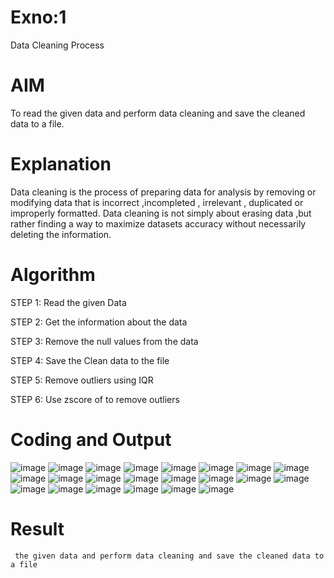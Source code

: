 # Exno:1
Data Cleaning Process

# AIM
To read the given data and perform data cleaning and save the cleaned data to a file.

# Explanation
Data cleaning is the process of preparing data for analysis by removing or modifying data that is incorrect ,incompleted , irrelevant , duplicated or improperly formatted. Data cleaning is not simply about erasing data ,but rather finding a way to maximize datasets accuracy without necessarily deleting the information.

# Algorithm
STEP 1: Read the given Data

STEP 2: Get the information about the data

STEP 3: Remove the null values from the data

STEP 4: Save the Clean data to the file

STEP 5: Remove outliers using IQR

STEP 6: Use zscore of to remove outliers

# Coding and Output
![image](https://github.com/user-attachments/assets/2f2cd40c-4128-49f6-99ca-07da0d92a735)
![image](https://github.com/user-attachments/assets/bdaba2b8-f67b-4747-a499-a0379f2cc59f)
![image](https://github.com/user-attachments/assets/43bf1dac-b946-454d-9e71-271046d7e99f)
![image](https://github.com/user-attachments/assets/c7cdab9e-b059-4388-beb5-fc7aec6eecb9)
![image](https://github.com/user-attachments/assets/fe0e8b75-c44f-488e-b32e-7f80bde818fb)
![image](https://github.com/user-attachments/assets/f35f0833-576e-4a46-a800-7b3de51ef46b)
![image](https://github.com/user-attachments/assets/7e83440d-1e51-40ff-9bc5-4797da45b74b)
![image](https://github.com/user-attachments/assets/35bd33b6-e912-4b0d-b950-648dca4ced23)
![image](https://github.com/user-attachments/assets/910e3944-237b-43ae-aeef-a786f49d75fb)
![image](https://github.com/user-attachments/assets/109010d8-e297-43e5-8ea5-ceac851f7590)
![image](https://github.com/user-attachments/assets/34dbe0ff-5850-4893-93b3-d8e725fadb6b)
![image](https://github.com/user-attachments/assets/3a25adb6-ac0c-4844-8916-15105e9a47c1)
![image](https://github.com/user-attachments/assets/0fbd2321-e562-4cb2-b551-3a4e6ab59894)
![image](https://github.com/user-attachments/assets/b1497e5d-0836-4620-a242-ece49598f386)
![image](https://github.com/user-attachments/assets/3620d8f2-eaa2-42e6-bf0c-3d69f68d8c28)
![image](https://github.com/user-attachments/assets/025548a5-f9c3-4939-bd92-87f1d8ddba92)
![image](https://github.com/user-attachments/assets/44014181-b2c4-40ba-be13-f62e295cdc22)
![image](https://github.com/user-attachments/assets/1160fb7f-e741-4b69-8917-588b0769faf2)
![image](https://github.com/user-attachments/assets/273334f5-2005-46f2-8adc-fb82b2d086f6)
![image](https://github.com/user-attachments/assets/6c9e0e83-c995-4459-9628-90180df0284b)
![image](https://github.com/user-attachments/assets/e1bd6d9e-6899-41de-bf8e-41e8cce0428d)
![image](https://github.com/user-attachments/assets/aeba5f1b-d202-4c00-9a48-ffc0cfdf9533)



# Result
     the given data and perform data cleaning and save the cleaned data to a file     
